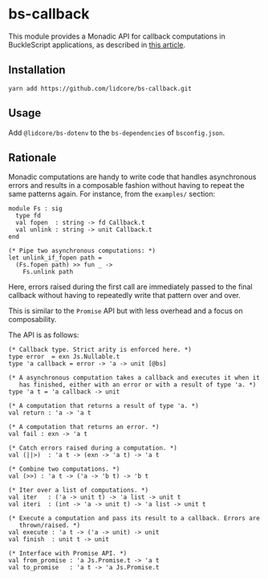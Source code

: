 # bs-callback

This module provides a Monadic API for callback computations in BuckleScript applications, as described in [this article](https://medium.com/@romain.beauxis/scalable-and-serverless-media-processing-using-bucklescript-ocaml-and-aws-lambda-api-gateway-4efe39331f33).

## Installation

```
yarn add https://github.com/lidcore/bs-callback.git
```

## Usage

Add `@lidcore/bs-dotenv` to the `bs-dependencies` of `bsconfig.json`.

## Rationale

Monadic computations are handy to write code that handles asynchronous errors and results in a composable 
fashion without having to repeat the same patterns again. For instance, from the `examples/` section:
```
module Fs : sig
  type fd
  val fopen  : string -> fd Callback.t
  val unlink : string -> unit Callback.t
end

(* Pipe two asynchronous computations: *)
let unlink_if_fopen path =
  (Fs.fopen path) >> fun _ ->
    Fs.unlink path
```

Here, errors raised during the first call are immediately passed to the final callback without 
having to repeatedly write that pattern over and over.

This is similar to the `Promise` API but with less overhead and a focus on composability.

The API is as follows:
```
(* Callback type. Strict arity is enforced here. *)
type error  = exn Js.Nullable.t
type 'a callback = error -> 'a -> unit [@bs]

(* A asynchronous computation takes a callback and executes it when it 
   has finished, either with an error or with a result of type 'a. *)
type 'a t = 'a callback -> unit

(* A computation that returns a result of type 'a. *)
val return : 'a -> 'a t

(* A computation that returns an error. *)
val fail : exn -> 'a t

(* Catch errors raised during a computation. *)
val (||>)  : 'a t -> (exn -> 'a t) -> 'a t

(* Combine two computations. *)
val (>>) : 'a t -> ('a -> 'b t) -> 'b t

(* Iter over a list of computations. *)
val iter   : ('a -> unit t) -> 'a list -> unit t
val iteri  : (int -> 'a -> unit t) -> 'a list -> unit t

(* Execute a computation and pass its result to a callback. Errors are
   thrown/raised. *)
val execute : 'a t -> ('a -> unit) -> unit
val finish  : unit t -> unit

(* Interface with Promise API. *)
val from_promise : 'a Js.Promise.t -> 'a t
val to_promise   : 'a t -> 'a Js.Promise.t
```
